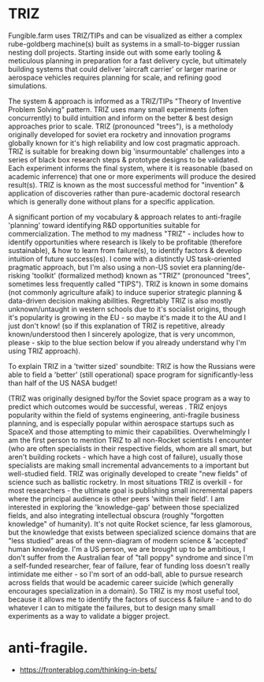 # TRIZ


Fungible.farm uses TRIZ/TIPs and can be visualized as either a complex rube-goldberg machine(s) built as systems in a small-to-bigger russian nesting doll projects.  Starting inside out with some early tooling & meticulous planning in preparation for a fast delivery cycle, but ultimately building systems that could deliver 'aircraft carrier' or larger marine or aerospace vehicles requires planning for scale, and refining good simulations. 



The system & approach is informed as a TRIZ/TIPs "Theory of Inventive Problem Solving" pattern.  TRIZ uses many small experiments (often concurrently) to build intuition and inform on the better & best design approaches prior to scale.   TRIZ (pronounced "trees"), is a metholody originally developed for soviet era rocketry and innovation programs globally known for it's high reliability and low cost pragmatic approach.  TRIZ is suitable for breaking down big 'insurmountable' challenges into a series of black box research steps & prototype designs to be validated.  Each experiment informs the final system, where it is reasonable (based on academic inferrence) that one or more experiments will produce the desired result(s).  TRIZ is known as the most successful method for "invention" & application of discoveries rather than pure-academic doctoral research which is generally done without plans for a specific application.

A significant portion of my vocabulary & approach relates to anti-fragile 'planning' toward identifying R&D opportunities suitable for commercialization.  The method to my madness "TRIZ" - includes how to identify opportunities where research is likely to be profitable (therefore sustainable), & how to learn from failure(s), to identify factors & develop intuition of future success(es).  I come with a distinctly US task-oriented pragmatic approach, but I'm also using a non-US soviet era planning/de-risking 'toolkit' (formalized method) known as "TRIZ" (pronounced "trees", sometimes less frequently called "TIPS").   TRIZ is known in some domains (not commonly agriculture afaik) to induce superior strategic planning & data-driven decision making abilities.  Regrettably TRIZ is also mostly unknown/untaught in western schools due to it's socialist origins, though it's popularity is growing in the EU - so maybe it's made it to the AU and I just don't know! (so if this explanation of TRIZ is repetitive, already known/understood then I sincerely apologize, that is very uncommon, please - skip to the blue section below if you already understand why I'm using TRIZ approach).   

To explain TRIZ in a 'twitter sized' soundbite:  TRIZ is how the Russians were able to field a 'better' (still operational) space program for significantly-less than half of the US NASA budget! 
 
(TRIZ was originally designed by/for the Soviet space program as a way to predict which outcomes would be successful, wereas .   TRIZ enjoys popularity within the field of systems engineering, anti-fragile business planning, and is especially popular within aerospace startups such as SpaceX and those attempting to mimic their capabilities.  Overwhelmingly I am the first person to mention TRIZ to all non-Rocket scientists I encounter (who are often specialists in their respective fields, whom are all smart, but aren't building rockets - which have a high cost of failure), usually those specialists are making small incremental advancements to a important but well-studied field.  TRIZ was originally developed to create "new fields" of science such as ballistic rocketry.  In most situations TRIZ is overkill - for most researchers - the ultimate goal is publishing small incremental papers where the principal audience is other peers 'within their field'.   I am interested in exploring the 'knowledge-gap' between those specialized fields, and also integrating intellectual obscura (roughly "forgotten knowledge" of humanity).  It's not quite Rocket science,  far less glamorous, but the knowledge that exists between specialized science domains that are "less studied" areas of the venn-diagram of modern science & 'accepted' human knowledge.   I'm a US person, we are brought up to be ambitious, I don't suffer from the Australian fear of "tall poppy" syndrome and since I'm a self-funded researcher, fear of failure, fear of funding loss doesn't really intimidate me either - so I'm sort of an odd-ball, able to pursue research across fields that would be academic career suicide (which generally encourages specialization in a domain).   So TRIZ is my most useful tool, because it allows me to identify the factors of success & failure - and to do whatever I can to mitigate the failures, but to design many small experiments as a way to validate a bigger project. 



# anti-fragile.
* https://fronterablog.com/thinking-in-bets/

